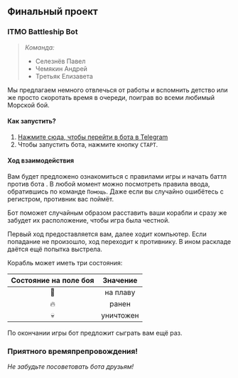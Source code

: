 ## Финальный проект 

### ITMO Battleship Bot

> *Команда:*
> * Селезнёв Павел
> * Чемякин Андрей
> * Третьяк Елизавета

Мы предлагаем немного отвлечься от работы и вспомнить детство или же просто 
скоротать время в очереди, поиграв во всеми любимый Морской бой.

#### Как запустить?
1. [Нажмите сюда, чтобы перейти в бота в Telegram](https://t.me/ITMOBattleshipBot)
2. Чтобы запустить бота, нажмите кнопку `СТАРТ`.

#### Ход взаимодействия
Вам будет предложено ознакомиться с правилами игры и начать баттл против бота . 
В любой момент можно посмотреть правила ввода, обратившись по команде `Помощь`. 
Даже если вы случайно ошибётесь с регистром, противник вас поймёт.

Бот поможет случайным образом расставить ваши корабли и сразу же забудет их 
расположение, чтобы игра была честной.

Первый ход предоставляется вам, далее ходит компьютер. 
Если попадание не произошло, ход переходит к противнику. В ином раскладе
даётся ещё попытка выстрела. 

Корабль может иметь три состояния: 


| Состояние на поле боя | Значение  |
|:---------------------:|:---------:|
|        :ship:         | на плаву  |
|        :fire:         |   ранен   |
|        :skull:        | уничтожен |


По окончании игры бот предложит сыграть вам ещё раз.

### Приятного времяпрепровождения!
*Не забудьте посоветовать бота друзьям!*
